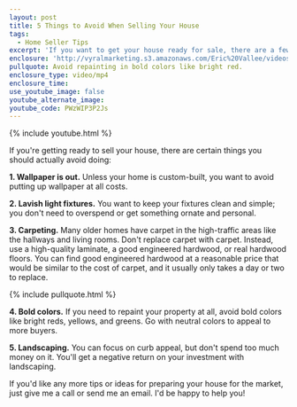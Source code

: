```yaml
---
layout: post
title: 5 Things to Avoid When Selling Your House
tags:
  - Home Seller Tips
excerpt: 'If you want to get your house ready for sale, there are a few things you want to avoid doing to it before you list it.'
enclosure: 'http://vyralmarketing.s3.amazonaws.com/Eric%20Vallee/videos/5%20Things%20to%20Avoid%20When%20Selling%20Your%20House.mp4'
pullquote: Avoid repainting in bold colors like bright red.
enclosure_type: video/mp4
enclosure_time:
use_youtube_image: false
youtube_alternate_image:
youtube_code: PWzWIP3P2Js
---
```



{% include youtube.html %}

If you're getting ready to sell your house, there are certain things you should actually avoid doing:

**1. Wallpaper is out.** Unless your home is custom-built, you want to avoid putting up wallpaper at all costs.

**2. Lavish light fixtures.** You want to keep your fixtures clean and simple; you don't need to overspend or get something ornate and personal.

**3. Carpeting.** Many older homes have carpet in the high-traffic areas like the hallways and living rooms. Don't replace carpet with carpet. Instead, use a high-quality laminate, a good engineered hardwood, or real hardwood floors. You can find good engineered hardwood at a reasonable price that would be similar to the cost of carpet, and it usually only takes a day or two to replace.

{% include pullquote.html %}

**4. Bold colors.** If you need to repaint your property at all, avoid bold colors like bright reds, yellows, and greens. Go with neutral colors to appeal to more buyers.

**5. Landscaping.** You can focus on curb appeal, but don't spend too much money on it. You'll get a negative return on your investment with landscaping.

If you'd like any more tips or ideas for preparing your house for the market, just give me a call or send me an email. I'd be happy to help you!
